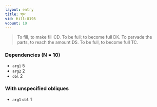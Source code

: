 ```yaml
---
layout: entry
title: གང་
vid: Hill:0198
vcount: 10
---
```

> To fill, to make fill CD\. To be full; to become full DK\. To pervade the parts, to reach the amount DS\. To be full, to become full TC\.


### Dependencies (N = 10)
* `arg1` 5
* `arg2` 2
* `obl` 2


### With unspecified obliques
* `arg1` `obl` 1
